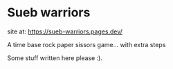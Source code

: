 # Sueb warriors

site at: https://sueb-warriors.pages.dev/

A time base rock paper sissors game... with extra steps

Some stuff written here please :).